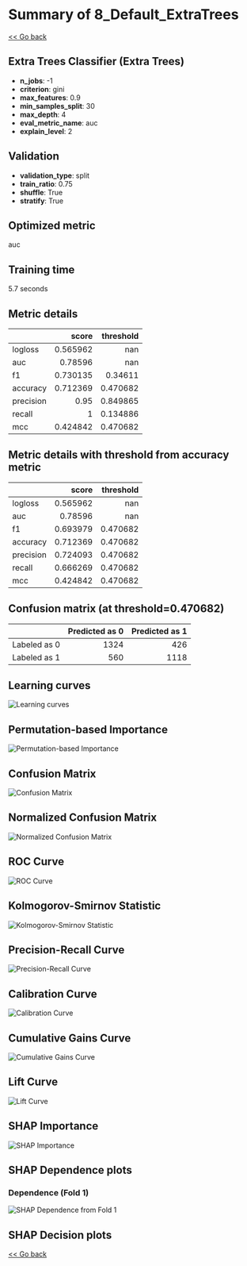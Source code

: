 # Summary of 8_Default_ExtraTrees

[<< Go back](../README.md)

## Extra Trees Classifier (Extra Trees)

- **n_jobs**: -1
- **criterion**: gini
- **max_features**: 0.9
- **min_samples_split**: 30
- **max_depth**: 4
- **eval_metric_name**: auc
- **explain_level**: 2

## Validation

- **validation_type**: split
- **train_ratio**: 0.75
- **shuffle**: True
- **stratify**: True

## Optimized metric

auc

## Training time

5.7 seconds

## Metric details

|           |    score |   threshold |
|:----------|---------:|------------:|
| logloss   | 0.565962 |  nan        |
| auc       | 0.78596  |  nan        |
| f1        | 0.730135 |    0.34611  |
| accuracy  | 0.712369 |    0.470682 |
| precision | 0.95     |    0.849865 |
| recall    | 1        |    0.134886 |
| mcc       | 0.424842 |    0.470682 |

## Metric details with threshold from accuracy metric

|           |    score |   threshold |
|:----------|---------:|------------:|
| logloss   | 0.565962 |  nan        |
| auc       | 0.78596  |  nan        |
| f1        | 0.693979 |    0.470682 |
| accuracy  | 0.712369 |    0.470682 |
| precision | 0.724093 |    0.470682 |
| recall    | 0.666269 |    0.470682 |
| mcc       | 0.424842 |    0.470682 |

## Confusion matrix (at threshold=0.470682)

|              |   Predicted as 0 |   Predicted as 1 |
|:-------------|-----------------:|-----------------:|
| Labeled as 0 |             1324 |              426 |
| Labeled as 1 |              560 |             1118 |

## Learning curves

![Learning curves](learning_curves.png)

## Permutation-based Importance

![Permutation-based Importance](permutation_importance.png)

## Confusion Matrix

![Confusion Matrix](confusion_matrix.png)

## Normalized Confusion Matrix

![Normalized Confusion Matrix](confusion_matrix_normalized.png)

## ROC Curve

![ROC Curve](roc_curve.png)

## Kolmogorov-Smirnov Statistic

![Kolmogorov-Smirnov Statistic](ks_statistic.png)

## Precision-Recall Curve

![Precision-Recall Curve](precision_recall_curve.png)

## Calibration Curve

![Calibration Curve](calibration_curve_curve.png)

## Cumulative Gains Curve

![Cumulative Gains Curve](cumulative_gains_curve.png)

## Lift Curve

![Lift Curve](lift_curve.png)

## SHAP Importance

![SHAP Importance](shap_importance.png)

## SHAP Dependence plots

### Dependence (Fold 1)

![SHAP Dependence from Fold 1](learner_fold_0_shap_dependence.png)

## SHAP Decision plots

[<< Go back](../README.md)
